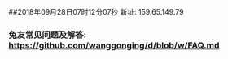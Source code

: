 ##2018年09月28日07时12分07秒 新址: 159.65.149.79
### 兔友常见问题及解答: https://github.com/wanggonging/d/blob/w/FAQ.md
